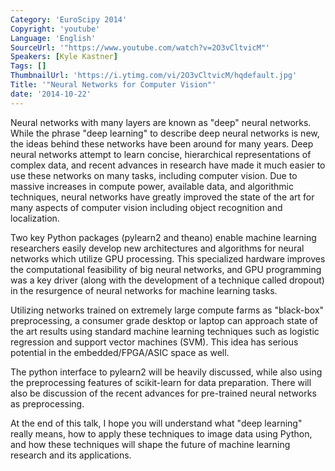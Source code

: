 ```yaml
---
Category: 'EuroScipy 2014'
Copyright: 'youtube'
Language: 'English'
SourceUrl: '"https://www.youtube.com/watch?v=2O3vCltvicM"'
Speakers: [Kyle Kastner]
Tags: []
ThumbnailUrl: 'https://i.ytimg.com/vi/2O3vCltvicM/hqdefault.jpg'
Title: '"Neural Networks for Computer Vision"'
date: '2014-10-22'
---
```

Neural networks with many layers are known as "deep" neural networks. While the phrase "deep learning" to describe deep neural networks is new, the ideas behind these networks have been around for many years. Deep neural networks attempt to learn concise, hierarchical representations of complex data, and recent advances in research have made it much easier to use these networks on many tasks, including computer vision. Due to massive increases in compute power, available data, and algorithmic techniques, neural networks have greatly improved the state of the art for many aspects of computer vision including object recognition and localization.

Two key Python packages (pylearn2 and theano) enable machine learning researchers easily develop new architectures and algorithms for neural networks which utilize GPU processing. This specialized hardware improves the computational feasibility of big neural networks, and GPU programming was a key driver (along with the development of a technique called dropout) in the resurgence of neural networks for machine learning tasks.

Utilizing networks trained on extremely large compute farms as "black-box" preprocessing, a consumer grade desktop or laptop can approach state of the art results using standard machine learning techniques such as logistic regression and support vector machines (SVM). This idea has serious potential in the embedded/FPGA/ASIC space as well.

The python interface to pylearn2 will be heavily discussed, while also using the preprocessing features of scikit-learn for data preparation. There will also be discussion of the recent advances for pre-trained neural networks as preprocessing.

At the end of this talk, I hope you will understand what "deep learning" really means, how to apply these techniques to image data using Python, and how these techniques will shape the future of machine learning research and its applications.